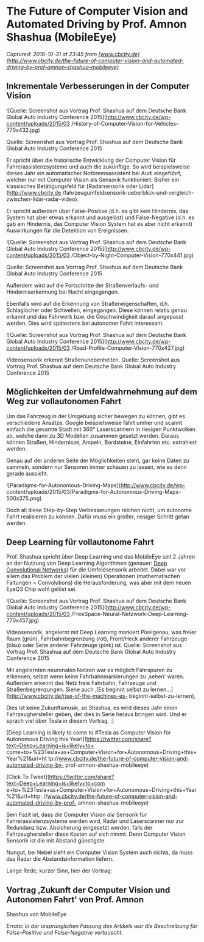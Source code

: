 # The Future of Computer Vision and Automated Driving by Prof. Amnon Shashua (MobileEye)

_Captured: 2016-10-31 at 23:45 from [www.cbcity.de](http://www.cbcity.de/the-future-of-computer-vision-and-automated-driving-by-prof-amnon-shashua-mobileeye)_

## Inkrementale Verbesserungen in der Computer Vision

![Quelle: Screenshot aus Vortrag Prof. Shashua auf dem Deutsche Bank Global
Auto Industry Conference 2015](http://www.cbcity.de/wp-content/uploads/2015/03
/History-of-Computer-Vision-for-Vehicles-770x432.jpg)

Quelle: Screenshot aus Vortrag Prof. Shashua auf dem Deutsche Bank Global Auto
Industry Conference 2015

Er spricht über die historische Entwicklung der Computer Vision für
Fahrerassistenzsysteme und auch die zukünftige. So wird beispielsweise dieses
Jahr ein automatischer Notbremsassistent bei Audi eingeführt, welcher nur mit
Computer Vision als Sensorik funktioniert. Bisher ein klassisches
Betätigungsfeld für [Radarsensorik oder Lidar](http://www.cbcity.de
/fahrzeugumfeldsensorik-ueberblick-und-vergleich-zwischen-lidar-radar-video).

Er spricht außerdem über False-Positive (d.h. es gibt kein Hindernis, das
System hat aber etwas erkannt und ausgelöst) und False-Negative (d.h. es gab
ein Hindernis, das Computer Vision System hat es aber nicht erkannt)
Auswirkungen für die Detektion von Ereignissen.

![Quelle: Screenshot aus Vortrag Prof. Shashua auf dem Deutsche Bank Global
Auto Industry Conference 2015](http://www.cbcity.de/wp-content/uploads/2015/03
/Object-by-Night-Computer-Vision-770x441.jpg)

Quelle: Screenshot aus Vortrag Prof. Shashua auf dem Deutsche Bank Global Auto
Industry Conference 2015

Außerdem wird auf die Fortschritte der Straßenverlaufs- und Hinderniserkennung
bei Nacht eingegangen.

Ebenfalls wird auf die Erkennung von Straßeneigenschaften, d.h. Schlaglöcher
oder Schwellen, eingegangen. Diese können relativ genau erkannt und das
Fahrwerk bzw. die Geschwindigkeit darauf angepasst werden. Dies wird
spätestens bei autonomer Fahrt interessant.

![Quelle: Screenshot aus Vortrag Prof. Shashua auf dem Deutsche Bank Global
Auto Industry Conference 2015](http://www.cbcity.de/wp-content/uploads/2015/03
/Road-Profile-Computer-Vision-770x427.jpg)

Videosensorik erkennt Straßenunebenheiten. Quelle: Screenshot aus Vortrag
Prof. Shashua auf dem Deutsche Bank Global Auto Industry Conference 2015

## Möglichkeiten der Umfeldwahrnehmung auf dem Weg zur vollautonomen Fahrt

Um das Fahrzeug in der Umgebung sicher bewegen zu können, gibt es verschiedene
Ansätze. Google beispielsweise fährt umher und scannt einfach die gesamte
Stadt mit 360° Laserscannern in riesigen Punktwolken ab, welche dann zu 3D
Modellen zusammen gesetzt werden. Daraus können Straßen, Hindernisse, Ampeln,
Bordsteine, Einfahrten etc. extrahiert werden.

Genau auf der anderen Seite der Möglichkeiten steht, gar keine Daten zu
sammeln, sondern nur Sensoren immer schauen zu lassen, wie es denn gerade
aussieht.

![Paradigms-for-Autonomous-Driving-Maps](http://www.cbcity.de/wp-
content/uploads/2015/03/Paradigms-for-Autonomous-Driving-Maps-500x375.png)

Doch all diese Step-by-Step Verbesserungen reichen nicht, um autonome Fahrt
realisieren zu können. Dafür muss ein großer, riesiger Schritt getan werden.

## Deep Learning für vollautonome Fahrt

Prof. Shashua spricht über Deep Learning und das MobileEye seit 2 Jahren an
der Nutzung von Deep Learning Algorithmen (genauer: [Deep Convolutional
Networks](http://www.cs.toronto.edu/~fritz/absps/imagenet.pdf)) für die
Umfeldsensorik arbeitet. Dabei war vor allem das Problem der vielen (kleinen)
Operationen (mathematischen Faltungen = Convolutions) die Herausforderung, was
aber mit dem neuen EyeQ3 Chip wohl gelöst sei.

![Quelle: Screenshot aus Vortrag Prof. Shashua auf dem Deutsche Bank Global
Auto Industry Conference 2015](http://www.cbcity.de/wp-content/uploads/2015/03
/FreeSpace-Neural-Netzwork-Deep-Learning-770x457.jpg)

Videosensorik, angelernt mit Deep Learning markiert Pixelgenau, was freier
Raum (grün), Fahrbahnbegrenzung (rot), Front/Heck anderer Fahrzeuge (blau)
oder Seite anderer Fahrzeuge (pink) ist. Quelle: Screenshot aus Vortrag Prof.
Shashua auf dem Deutsche Bank Global Auto Industry Conference 2015

Mit angelernten neuronalen Netzen war es möglich Fahrspuren zu erkennen,
selbst wenn keine Fahrbahnmarkierungen zu ‚sehen' waren. Außerdem erkennt das
Netz freie Fahrbahn, Fahrzeuge und Straßenbegrenzungen. Siehe auch ‚[Es
beginnt selbst zu lernen…](http://www.cbcity.de/rise-of-the-machines-es-
beginnt-selbst-zu-lernen)‚

Dies ist keine Zukunftsmusik, so Shashua, es wird dieses Jahr einen
Fahrzeughersteller geben, der dies in Serie heraus bringen wird. Und er sprach
viel über Tesla in diesem Vortrag. :)

[Deep Learning is likely to come to #Tesla as Computer Vision for Autonomous
Driving this Year!](https://twitter.com/share?text=Deep+Learning+is+likely+to+
come+to+%23Tesla+as+Computer+Vision+for+Autonomous+Driving+this+Year%21&url=ht
tp://www.cbcity.de/the-future-of-computer-vision-and-automated-driving-by-
prof-amnon-shashua-mobileeye)

[Click To Tweet](https://twitter.com/share?text=Deep+Learning+is+likely+to+com
e+to+%23Tesla+as+Computer+Vision+for+Autonomous+Driving+this+Year%21&url=http:
//www.cbcity.de/the-future-of-computer-vision-and-automated-driving-by-prof-
amnon-shashua-mobileeye)

Sein Fazit ist, dass die Computer Vision _die_ Sensorik für
Fahrerassistenzsysteme werden wird, Radar und Laserscanner nur zur Redundanz
bzw. Absicherung eingesetzt werden, falls der Fahrzeughersteller diese Kosten
auf sich nimmt. Denn Computer Vision Sensorik ist die mit Abstand günstigste.

Nungut, bei Nebel sieht ein Computer Vision System auch nichts, da muss das
Radar die Abstandsinformation liefern.

Lange Rede, kurzer Sinn, hier der Vortrag:

## Vortrag ‚Zukunft der Computer Vision und Autonomen Fahrt' von Prof. Amnon
Shashua von MobileEye



_Errata: In der ursprünglichen Fassung des Artikels war die Beschreibung für False-Positive und False-Negative vertauscht._

